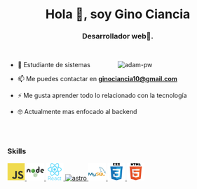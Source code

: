 <h1 align="center">Hola 👋, soy Gino Ciancia</h1>
<h3 align="center">Desarrollador web🌟.</h3>

<br>

<p><img align="right"  width="50%" src="https://github.com/Adam-pw/Adam-pw/blob/main/animation_500_kxa883sd.gif" alt="adam-pw" /></p>

- 🌱 Estudiante de sistemas

- 📫 Me puedes contactar en **ginociancia10@gmail.com**

- ⚡ Me gusta aprender todo lo relacionado con la tecnología

- 🤓 Actualmente mas enfocado al backend

<br>
<!-- <h3 align="left">Linkedin:</h3>
<p align="left">
  <a href="www.linkedin.com/in/gino-ciancia" target="blank"><img align="center"
      src="https://raw.githubusercontent.com/rahuldkjain/github-profile-readme-generator/master/src/images/icons/Social/linked-in-alt.svg"
      alt="gino ciancia" height="30" width="40" /></a>
</p> -->

<br>

<h3 align="left">Skills</h3>
<p align="left"> 
  <!--   js -->
  <a href="https://developer.mozilla.org/en-US/docs/Web/JavaScript" target="_blank"
    rel="noreferrer"> <img
      src="https://raw.githubusercontent.com/devicons/devicon/master/icons/javascript/javascript-original.svg"
      alt="javascript" width="40" height="40" /> 
  </a> 
  <!--   node -->
  <a href="https://nodejs.org" target="_blank" rel="noreferrer"> <img
      src="https://raw.githubusercontent.com/devicons/devicon/master/icons/nodejs/nodejs-original-wordmark.svg"
      alt="nodejs" width="40" height="40" /> 
  </a> 
  <!-- react -->
  <a href="https://reactjs.org/" target="_blank" rel="noreferrer"> <img
      src="https://raw.githubusercontent.com/devicons/devicon/master/icons/react/react-original-wordmark.svg"
      alt="react" width="40" height="40" /> 
  </a> 
  <!--astro -->
 <a href="https://astro.build/" target="_blank" rel="noreferrer"> <img
      src="https://www.svgrepo.com/download/373446/astro.svg"
      alt="astro" width="40" height="40" /> 
  </a> 
  <!--   mysql -->
  <a href="https://www.mysql.com/" target="_blank" rel="noreferrer"> <img
      src="https://raw.githubusercontent.com/devicons/devicon/master/icons/mysql/mysql-original-wordmark.svg"
      alt="mysql" width="40" height="40" /> 
  </a> 
<!--   css -->
  <a href="https://www.w3schools.com/css/" target="_blank"
    rel="noreferrer"> <img
      src="https://raw.githubusercontent.com/devicons/devicon/master/icons/css3/css3-original-wordmark.svg" alt="css3"
      width="40" height="40" /> 
  </a> 
<!--   html -->
  <a href="https://www.w3.org/html/" target="_blank" rel="noreferrer"> <img
      src="https://raw.githubusercontent.com/devicons/devicon/master/icons/html5/html5-original-wordmark.svg"
      alt="html5" width="40" height="40" /> 
  </a> 








 
</p>
<!-- template sacado de https://github.com/durgeshsamariya/awesome-github-profile-readme-templates/blob/master/templates/Adam-pw.md -->
